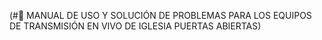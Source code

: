 (#📖 MANUAL DE USO Y SOLUCIÓN DE PROBLEMAS PARA LOS EQUIPOS DE TRANSMISIÓN EN VIVO DE IGLESIA PUERTAS ABIERTAS)
